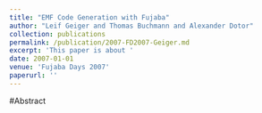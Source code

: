 ```yaml
---
title: "EMF Code Generation with Fujaba"
author: "Leif Geiger and Thomas Buchmann and Alexander Dotor"
collection: publications
permalink: /publication/2007-FD2007-Geiger.md
excerpt: 'This paper is about '
date: 2007-01-01
venue: 'Fujaba Days 2007'
paperurl: ''
---
```


#Abstract
